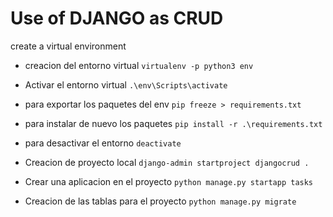 # Use of DJANGO as CRUD

create a virtual environment

- creacion del entorno virtual `virtualenv -p python3 env`
- Activar el entorno virtual `.\env\Scripts\activate`
- para exportar los paquetes del env `pip freeze > requirements.txt`
- para instalar de nuevo los paquetes `pip install -r .\requirements.txt`
- para desactivar el entorno `deactivate`

- Creacion de proyecto local `django-admin startproject djangocrud .`
- Crear una aplicacion en el proyecto `python manage.py startapp tasks`
- Creacion de las tablas para el proyecto `python manage.py migrate`
